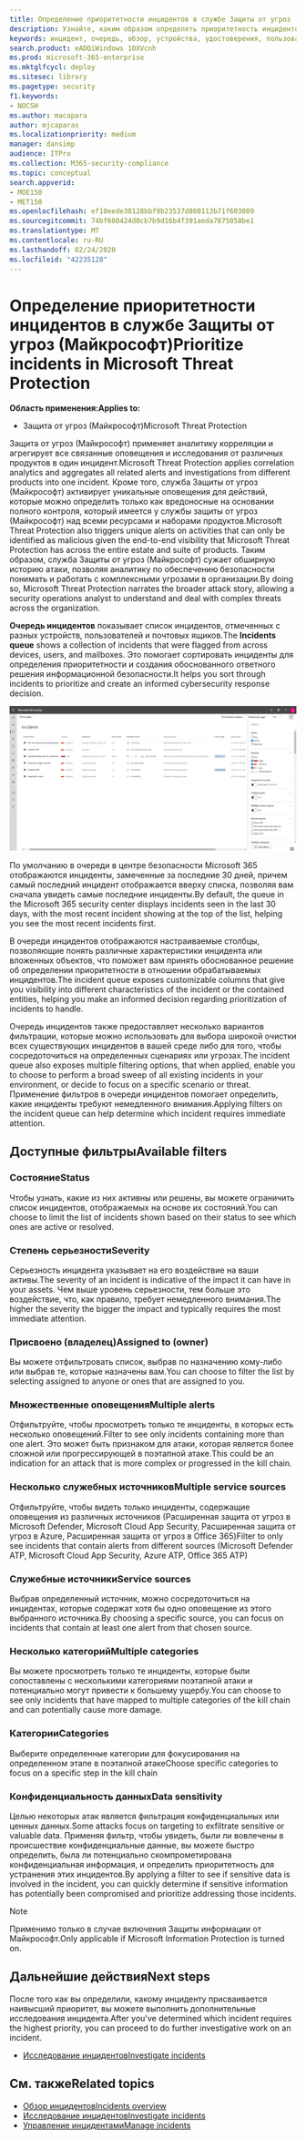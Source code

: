 ```yaml
---
title: Определение приоритетности инцидентов в службе Защиты от угроз (Майкрософт)
description: Узнайте, каким образом определять приоритетность инцидентов в очереди происшествий в службе Защиты от угроз (Майкрософт)
keywords: инцидент, очередь, обзор, устройства, удостоверения, пользователи, почтовый ящик, электронная почта, инциденты
search.product: eADQiWindows 10XVcnh
ms.prod: microsoft-365-enterprise
ms.mktglfcycl: deploy
ms.sitesec: library
ms.pagetype: security
f1.keywords:
- NOCSH
ms.author: macapara
author: mjcaparas
ms.localizationpriority: medium
manager: dansimp
audience: ITPro
ms.collection: M365-security-compliance
ms.topic: conceptual
search.appverid:
- MOE150
- MET150
ms.openlocfilehash: ef10eede38128bbf9b23537d860113b71f603089
ms.sourcegitcommit: 74bf600424d0cb7b9d16b4f391aeda7875058be1
ms.translationtype: MT
ms.contentlocale: ru-RU
ms.lasthandoff: 02/24/2020
ms.locfileid: "42235128"
---
```

# <a name="prioritize-incidents-in-microsoft-threat-protection"></a><span data-ttu-id="fb5ba-104">Определение приоритетности инцидентов в службе Защиты от угроз (Майкрософт)</span><span class="sxs-lookup"><span data-stu-id="fb5ba-104">Prioritize incidents in Microsoft Threat Protection</span></span>

<span data-ttu-id="fb5ba-105">**Область применения:**</span><span class="sxs-lookup"><span data-stu-id="fb5ba-105">**Applies to:**</span></span>
- <span data-ttu-id="fb5ba-106">Защита от угроз (Майкрософт)</span><span class="sxs-lookup"><span data-stu-id="fb5ba-106">Microsoft Threat Protection</span></span>



<span data-ttu-id="fb5ba-107">Защита от угроз (Майкрософт) применяет аналитику корреляции и агрегирует все связанные оповещения и исследования от различных продуктов в один инцидент.</span><span class="sxs-lookup"><span data-stu-id="fb5ba-107">Microsoft Threat Protection applies correlation analytics and aggregates all related alerts and investigations from different products into one incident.</span></span> <span data-ttu-id="fb5ba-108">Кроме того, служба Защиты от угроз (Майкрософт) активирует уникальные оповещения для действий, которые можно определить только как вредоносные на основании полного контроля, который имеется у службы защиты от угроз (Майкрософт) над всеми ресурсами и наборами продуктов.</span><span class="sxs-lookup"><span data-stu-id="fb5ba-108">Microsoft Threat Protection also triggers unique alerts on activities that can only be identified as malicious given the end-to-end visibility that Microsoft Threat Protection has across the entire estate and suite of products.</span></span> <span data-ttu-id="fb5ba-109">Таким образом, служба Защиты от угроз (Майкрософт) сужает обширную историю атаки, позволяя аналитику по обеспечению безопасности понимать и работать с комплексными угрозами в организации.</span><span class="sxs-lookup"><span data-stu-id="fb5ba-109">By doing so, Microsoft Threat Protection narrates the broader attack story, allowing a security operations analyst to understand and deal with complex threats across the organization.</span></span>


<span data-ttu-id="fb5ba-110">**Очередь инцидентов** показывает список инцидентов, отмеченных с разных устройств, пользователей и почтовых ящиков.</span><span class="sxs-lookup"><span data-stu-id="fb5ba-110">The **Incidents queue** shows a collection of incidents that were flagged from across devices, users, and mailboxes.</span></span> <span data-ttu-id="fb5ba-111">Это помогает сортировать инциденты для определения приоритетности и создания обоснованного ответного решения информационной безопасности.</span><span class="sxs-lookup"><span data-stu-id="fb5ba-111">It helps you sort through incidents to prioritize and create an informed cybersecurity response decision.</span></span>


![Изображение очереди инцидентов](../../media/incidents-queue.png) 

<span data-ttu-id="fb5ba-113">По умолчанию в очереди в центре безопасности Microsoft 365 отображаются инциденты, замеченные за последние 30 дней, причем самый последний инцидент отображается вверху списка, позволяя вам сначала увидеть самые последние инциденты.</span><span class="sxs-lookup"><span data-stu-id="fb5ba-113">By default, the queue in the Microsoft 365 security center displays incidents seen in the last 30 days, with the most recent incident showing at the top of the list, helping you see the most recent incidents first.</span></span>

<span data-ttu-id="fb5ba-114">В очереди инцидентов отображаются настраиваемые столбцы, позволяющие понять различные характеристики инцидента или вложенных объектов, что поможет вам принять обоснованное решение об определении приоритетности в отношении обрабатываемых инцидентов.</span><span class="sxs-lookup"><span data-stu-id="fb5ba-114">The incident queue exposes customizable columns that give you visibility into different characteristics of the incident or the contained entities, helping you make an informed decision regarding prioritization of incidents to handle.</span></span> 

<span data-ttu-id="fb5ba-115">Очередь инцидентов также предоставляет несколько вариантов фильтрации, которые можно использовать для выбора широкой очистки всех существующих инцидентов в вашей среде либо для того, чтобы сосредоточиться на определенных сценариях или угрозах.</span><span class="sxs-lookup"><span data-stu-id="fb5ba-115">The incident queue also exposes multiple filtering options, that when applied, enable you to choose to perform a broad sweep of all existing incidents in your environment, or decide to focus on a specific scenario or threat.</span></span> <span data-ttu-id="fb5ba-116">Применение фильтров в очереди инцидентов помогает определить, какие инциденты требуют немедленного внимания.</span><span class="sxs-lookup"><span data-stu-id="fb5ba-116">Applying filters on the incident queue can help determine which incident requires immediate attention.</span></span> 

## <a name="available-filters"></a><span data-ttu-id="fb5ba-117">Доступные фильтры</span><span class="sxs-lookup"><span data-stu-id="fb5ba-117">Available filters</span></span>

### <a name="status"></a><span data-ttu-id="fb5ba-118">Состояние</span><span class="sxs-lookup"><span data-stu-id="fb5ba-118">Status</span></span>
<span data-ttu-id="fb5ba-119">Чтобы узнать, какие из них активны или решены, вы можете ограничить список инцидентов, отображаемых на основе их состояний.</span><span class="sxs-lookup"><span data-stu-id="fb5ba-119">You can choose to limit the list of incidents shown based on their status to see which ones are active or resolved.</span></span>

### <a name="severity"></a><span data-ttu-id="fb5ba-120">Степень серьезности</span><span class="sxs-lookup"><span data-stu-id="fb5ba-120">Severity</span></span>
<span data-ttu-id="fb5ba-121">Серьезность инцидента указывает на его воздействие на ваши активы.</span><span class="sxs-lookup"><span data-stu-id="fb5ba-121">The severity of an incident is indicative of the impact it can have in your assets.</span></span> <span data-ttu-id="fb5ba-122">Чем выше уровень серьезности, тем больше это воздействие, что, как правило, требует немедленного внимания.</span><span class="sxs-lookup"><span data-stu-id="fb5ba-122">The higher the severity the bigger the impact and typically requires the most immediate attention.</span></span> 

### <a name="assigned-to-owner"></a><span data-ttu-id="fb5ba-123">Присвоено (владелец)</span><span class="sxs-lookup"><span data-stu-id="fb5ba-123">Assigned to (owner)</span></span>
<span data-ttu-id="fb5ba-124">Вы можете отфильтровать список, выбрав по назначению кому-либо или выбрав те, которые назначены вам.</span><span class="sxs-lookup"><span data-stu-id="fb5ba-124">You can choose to filter the list by selecting assigned to anyone or ones that are assigned to you.</span></span>

### <a name="multiple-alerts"></a><span data-ttu-id="fb5ba-125">Множественные оповещения</span><span class="sxs-lookup"><span data-stu-id="fb5ba-125">Multiple alerts</span></span> 
<span data-ttu-id="fb5ba-126">Отфильтруйте, чтобы просмотреть только те инциденты, в которых есть несколько оповещений.</span><span class="sxs-lookup"><span data-stu-id="fb5ba-126">Filter to see only incidents containing more than one alert.</span></span> <span data-ttu-id="fb5ba-127">Это может быть признаком для атаки, которая является более сложной или прогрессирующей в поэтапной атаке.</span><span class="sxs-lookup"><span data-stu-id="fb5ba-127">This could be an indication for an attack that is more complex or progressed in the kill chain.</span></span> 


### <a name="multiple-service-sources"></a><span data-ttu-id="fb5ba-128">Несколько служебных источников</span><span class="sxs-lookup"><span data-stu-id="fb5ba-128">Multiple service sources</span></span> 
<span data-ttu-id="fb5ba-129">Отфильтруйте, чтобы видеть только инциденты, содержащие оповещения из различных источников (Расширенная защита от угроз в Microsoft Defender, Microsoft Cloud App Security, Расширенная защита от угроз в Azure, Расширенная защита от угроз в Office 365)</span><span class="sxs-lookup"><span data-stu-id="fb5ba-129">Filter to only see incidents that contain alerts from different sources (Microsoft Defender ATP, Microsoft Cloud App Security, Azure ATP, Office 365 ATP)</span></span>
### <a name="service-sources"></a><span data-ttu-id="fb5ba-130">Служебные источники</span><span class="sxs-lookup"><span data-stu-id="fb5ba-130">Service sources</span></span>
<span data-ttu-id="fb5ba-131">Выбрав определенный источник, можно сосредоточиться на инцидентах, которые содержат хотя бы одно оповещение из этого выбранного источника.</span><span class="sxs-lookup"><span data-stu-id="fb5ba-131">By choosing a specific source, you can focus on incidents that contain at least one alert from that chosen source.</span></span> 

### <a name="multiple-categories"></a><span data-ttu-id="fb5ba-132">Несколько категорий</span><span class="sxs-lookup"><span data-stu-id="fb5ba-132">Multiple categories</span></span> 
<span data-ttu-id="fb5ba-133">Вы можете просмотреть только те инциденты, которые были сопоставлены с несколькими категориями поэтапной атаки и потенциально могут привести к большему ущербу.</span><span class="sxs-lookup"><span data-stu-id="fb5ba-133">You can choose to see only incidents that have mapped to multiple categories of the kill chain and can potentially cause more damage.</span></span> 

### <a name="categories"></a><span data-ttu-id="fb5ba-134">Категории</span><span class="sxs-lookup"><span data-stu-id="fb5ba-134">Categories</span></span>
<span data-ttu-id="fb5ba-135">Выберите определенные категории для фокусирования на определенном этапе в поэтапной атаке</span><span class="sxs-lookup"><span data-stu-id="fb5ba-135">Choose specific categories to focus on a specific step in the kill chain</span></span>

### <a name="data-sensitivity"></a><span data-ttu-id="fb5ba-136">Конфиденциальность данных</span><span class="sxs-lookup"><span data-stu-id="fb5ba-136">Data sensitivity</span></span>
<span data-ttu-id="fb5ba-137">Целью некоторых атак является фильтрация конфиденциальных или ценных данных.</span><span class="sxs-lookup"><span data-stu-id="fb5ba-137">Some attacks focus on targeting to exfiltrate sensitive or valuable data.</span></span> <span data-ttu-id="fb5ba-138">Применяя фильтр, чтобы увидеть, были ли вовлечены в происшествие конфиденциальные данные, вы можете быстро определить, была ли потенциально скомпрометирована конфиденциальная информация, и определить приоритетность для устранения этих инцидентов.</span><span class="sxs-lookup"><span data-stu-id="fb5ba-138">By applying a filter to see if sensitive data is involved in the incident, you can quickly determine if sensitive information has potentially been compromised and prioritize addressing those incidents.</span></span>

>[!NOTE]
><span data-ttu-id="fb5ba-139">Применимо только в случае включения Защиты информации от Майкрософт.</span><span class="sxs-lookup"><span data-stu-id="fb5ba-139">Only applicable if Microsoft Information Protection is turned on.</span></span>


## <a name="next-steps"></a><span data-ttu-id="fb5ba-140">Дальнейшие действия</span><span class="sxs-lookup"><span data-stu-id="fb5ba-140">Next steps</span></span>
<span data-ttu-id="fb5ba-141">После того как вы определили, какому инциденту присваивается наивысший приоритет, вы можете выполнить дополнительные исследования инцидента.</span><span class="sxs-lookup"><span data-stu-id="fb5ba-141">After you've determined which incident requires the highest priority, you can proceed to do further investigative work on an incident.</span></span>
- [<span data-ttu-id="fb5ba-142">Исследование инцидентов</span><span class="sxs-lookup"><span data-stu-id="fb5ba-142">Investigate incidents</span></span>](investigate-incidents.md)


## <a name="related-topics"></a><span data-ttu-id="fb5ba-143">См. также</span><span class="sxs-lookup"><span data-stu-id="fb5ba-143">Related topics</span></span>
- [<span data-ttu-id="fb5ba-144">Обзор инцидентов</span><span class="sxs-lookup"><span data-stu-id="fb5ba-144">Incidents overview</span></span>](incidents-overview.md)
- [<span data-ttu-id="fb5ba-145">Исследование инцидентов</span><span class="sxs-lookup"><span data-stu-id="fb5ba-145">Investigate incidents</span></span>](investigate-incidents.md)
- [<span data-ttu-id="fb5ba-146">Управление инцидентами</span><span class="sxs-lookup"><span data-stu-id="fb5ba-146">Manage incidents</span></span>](manage-incidents.md)
